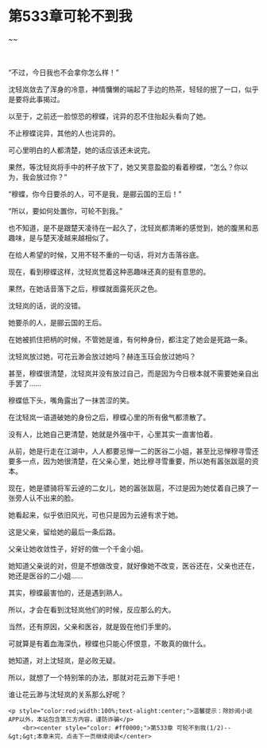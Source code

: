 # 第533章可轮不到我
~~
    	    <p name="pagetop" href="javascript:void(0);" onclick="return false" style="line-height: 35px;padding: 10px;color: #333;"> </p><p>“不过，今日我也不会拿你怎么样！”</p><p>沈轻岚敛去了浑身的冷意，神情慵懒的端起了手边的热茶，轻轻的抿了一口，似乎是要将此事揭过。</p><p>以至于，之前还一脸惊恐的穆蝶，诧异的忍不住抬起头看向了她。</p><p>不止穆蝶诧异，其他的人也诧异的。</p><p>可心里明白的人都清楚，她的话应该还未说完。</p><p>果然，等沈轻岚将手中的杯子放下了，她又笑意盈盈的看着穆蝶，“怎么？你以为，我会放过你？”</p><p>“穆蝶，你今日要杀的人，可不是我，是郦云国的王后！”</p><p>“所以，要如何处置你，可轮不到我。”</p><p>也不知道，是不是跟楚天凌待在一起久了，沈轻岚都清晰的感觉到，她的腹黑和恶趣味，是与楚天凌越来越相似了。</p><p>在给人希望的时候，又用不轻不重的一句话，将对方击落谷底。</p><p>现在，看到穆蝶这样，沈轻岚觉着这种恶趣味还真的挺有意思的。</p><p>果然，在她话音落下之后，穆蝶就面露死灰之色。</p><p>沈轻岚的话，说的没错。</p><p>她要杀的人，是郦云国的王后。</p><p>在她被抓住把柄的时候，不管她是谁，有何种身份，都注定了她会是死路一条。</p><p>沈轻岚放过她，可花云渺会放过她吗？赫连玉珏会放过她吗？</p><p>甚至，穆蝶很清楚，沈轻岚并没有放过自己，而是因为今日根本就不需要她亲自出手罢了……</p><p>穆蝶低下头，嘴角露出了一抹苦涩的笑。</p><p>在沈轻岚一语道破她的身份之后，穆蝶心里的所有傲气都溃散了。</p><p>没有人，比她自己更清楚，她就是外强中干，心里其实一直害怕着。</p><p>从前，她是行走在江湖中，人人都要忌惮一二的医谷二小姐，甚至比忌惮穆寻雪还要多一点，因为她很清楚，在父亲心里，她比穆寻雪重要，所以她有嚣张跋扈的资本。</p><p>现在，她是骠骑将军云逴的二女儿，她的嚣张跋扈，不过是因为她仗着自己换了一张旁人认不出来的脸。</p><p>她看起来，似乎依旧风光，可也只是因为云逴有求于她。</p><p>这是父亲，留给她的最后一条后路。</p><p>父亲让她收敛性子，好好的做一个千金小姐。</p><p>她知道父亲说的对，但是不想做改变，就好像她不改变，医谷还在，父亲也还在，她还是医谷的二小姐……</p><p>其实，穆蝶最害怕的，还是遇到熟人。</p><p>所以，才会在看到沈轻岚他们的时候，反应那么的大。</p><p>当然，还有原因，父亲和医谷，就是毁在他们手里的。</p><p>可就算是有着血海深仇，穆蝶也只能心怀恨意，不敢真的做什么。</p><p>她知道，对上沈轻岚，是必败无疑。</p><p>所以，就想了一个特别笨的办法，那就对花云渺下手吧！</p><p>谁让花云渺与沈轻岚的关系那么好呢？</p>
    	
   	<p style="color:red;width:100%;text-alight:center;">温馨提示：除妙阅小说APP以外，本站包含第三方内容，谨防诈骗</p>
    	<br><center style="color: #ff0000;">第533章 可轮不到我(1/2)--&gt;&gt;本章未完，点击下一页继续阅读</center>
    	